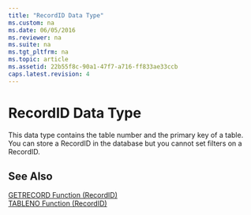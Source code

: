 ```yaml
---
title: "RecordID Data Type"
ms.custom: na
ms.date: 06/05/2016
ms.reviewer: na
ms.suite: na
ms.tgt_pltfrm: na
ms.topic: article
ms.assetid: 22b55f8c-90a1-47f7-a716-ff833ae33ccb
caps.latest.revision: 4
---
```

# RecordID Data Type
This data type contains the table number and the primary key of a table. You can store a RecordID in the database but you cannot set filters on a RecordID.  
  
## See Also  
 [GETRECORD Function \(RecordID\)](../dynamics-nav/GETRECORD-Function--RecordID-.md)   
 [TABLENO Function \(RecordID\)](../dynamics-nav/TABLENO-Function--RecordID-.md)